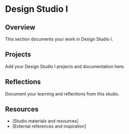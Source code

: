 # Design Studio I

## Overview

This section documents your work in Design Studio I.

## Projects

Add your Design Studio I projects and documentation here.

## Reflections

Document your learning and reflections from this studio.

## Resources

- [Studio materials and resources]
- [External references and inspiration]
